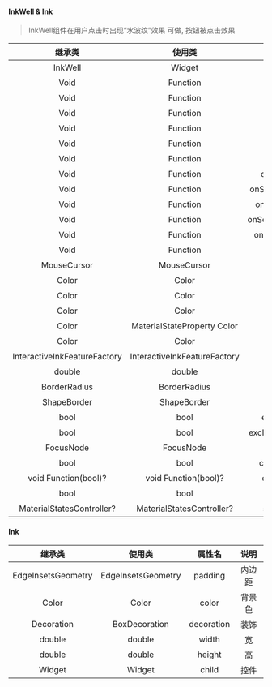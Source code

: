 #### InkWell & Ink

> InkWell组件在用户点击时出现“水波纹”效果 可做, 按钮被点击效果

| 继承类 | 使用类 | 属性名 | <div style="width:200px">说明</div> |
| :---: | :--: | :--: | :---: |
| InkWell | Widget | child | 子组件 |
| Void | Function | onTap | 点击事件 |
| Void | Function | onDoubleTap | 双击事件 |
| Void | Function | onLongPress | 长按事件 |
| Void | Function | onTapDown | 按下事件 |
| Void | Function | onTapUp | 抬起事件 |
| Void | Function | onTapCancel | 取消事件 |
| Void | Function | onSecondaryTap | 非主按钮点击事件 |
| Void | Function | onSecondaryTapDown | 非主按钮按下事件 |
| Void | Function | onSecondaryTapUp | 非主按钮抬起事件 |
| Void | Function | onSecondaryTapCancel | 非主按钮取消事件 |
| Void | Function | onHighlightChanged | 高亮变化事件 |
| Void | Function | onHover | 鼠标悬停事件 |
| MouseCursor | MouseCursor | mouseCursor | 鼠标指针样式 |
| Color | Color | focusColor | 焦点颜色 |
| Color | Color | hoverColor | 悬停颜色 |
| Color | Color | highlightColor | 高亮颜色 |
| Color | MaterialStateProperty Color | overlayColor | 覆盖颜色 |
| Color | Color | splashColor | 水波纹颜色 |
| InteractiveInkFeatureFactory | InteractiveInkFeatureFactory | splashFactory | 水波纹工厂 |
| double | double | radius | 圆角半径 |
| BorderRadius | BorderRadius | borderRadius | 圆角 |
| ShapeBorder | ShapeBorder | customBorder | 自定义边框 |
| bool | bool | enableFeedback | 是否显示水波纹效果 |
| bool | bool | excludeFromSemantics | 是否从语义树中排除 |
| FocusNode | FocusNode | focusNode | 焦点节点 |
| bool | bool | canRequestFocus | 是否可以获取焦点 |
| void Function(bool)? | void Function(bool)? | onFocusChange | 焦点变化回调 |
| bool | bool | autofocus | 是否自动获取焦点 |
| MaterialStatesController? | MaterialStatesController? | statesController | 状态控制器 |


#### Ink

| 继承类 | 使用类 | 属性名 | 说明 |
| :---: | :--: | :--: | :---: |
| EdgeInsetsGeometry | EdgeInsetsGeometry | padding | 内边距 |,
| Color | Color | color | 背景色 |
| Decoration | BoxDecoration | decoration | 装饰 |
| double | double | width | 宽 |
| double | double | height | 高 |
| Widget | Widget | child | 控件 |